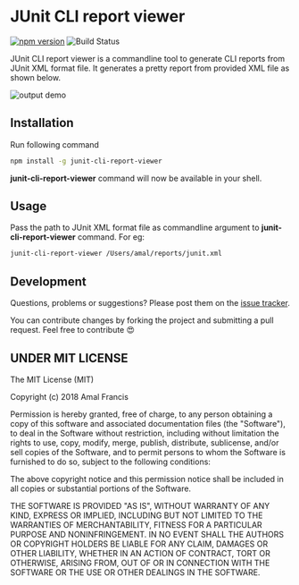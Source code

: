 JUnit CLI report viewer
========
[![npm version](https://badge.fury.io/js/junit-cli-report-viewer.svg)](https://badge.fury.io/js/junit-cli-report-viewer)
![Build Status](https://github.com/amalfra/junit-cli-report-viewer/actions/workflows/test.yml/badge.svg?branch=main)

JUnit CLI report viewer is a commandline tool to generate CLI reports from JUnit XML format file. It generates a pretty report from provided XML file as shown below.

![output demo](https://raw.githubusercontent.com/amalfra/junit-cli-report-viewer/master/.images/output-demo.png)

## Installation
Run following command
```sh
npm install -g junit-cli-report-viewer
```
**junit-cli-report-viewer** command will now be available in your shell.

## Usage
Pass the path to JUnit XML format file as commandline argument to **junit-cli-report-viewer** command. For eg:
```sh
junit-cli-report-viewer /Users/amal/reports/junit.xml
```

## Development
Questions, problems or suggestions? Please post them on the [issue tracker](https://github.com/amalfra/junit-cli-report-viewer/issues).

You can contribute changes by forking the project and submitting a pull request. Feel free to contribute :heart_eyes:

## UNDER MIT LICENSE

The MIT License (MIT)

Copyright (c) 2018 Amal Francis

Permission is hereby granted, free of charge, to any person obtaining a copy of this software and associated documentation files (the "Software"), to deal in the Software without restriction, including without limitation the rights to use, copy, modify, merge, publish, distribute, sublicense, and/or sell copies of the Software, and to permit persons to whom the Software is furnished to do so, subject to the following conditions:

The above copyright notice and this permission notice shall be included in all copies or substantial portions of the Software.

THE SOFTWARE IS PROVIDED "AS IS", WITHOUT WARRANTY OF ANY KIND, EXPRESS OR IMPLIED, INCLUDING BUT NOT LIMITED TO THE WARRANTIES OF MERCHANTABILITY, FITNESS FOR A PARTICULAR PURPOSE AND NONINFRINGEMENT. IN NO EVENT SHALL THE AUTHORS OR COPYRIGHT HOLDERS BE LIABLE FOR ANY CLAIM, DAMAGES OR OTHER LIABILITY, WHETHER IN AN ACTION OF CONTRACT, TORT OR OTHERWISE, ARISING FROM, OUT OF OR IN CONNECTION WITH THE SOFTWARE OR THE USE OR OTHER DEALINGS IN THE SOFTWARE.

